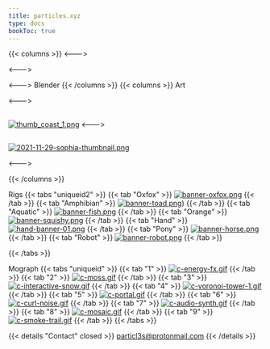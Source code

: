 ```yaml
---
title: particles.xyz
type: docs
bookToc: true
---
```

{{< columns >}}
<--->

<--->

<--->
Blender 
{{< /columns >}}
{{< columns >}}
Art


<--->
## 
[![thumb_coast_1.png](https://i.postimg.cc/QXd0y2Wp/thumb_coast_1.png)](coast)
<--->

## 
[![2021-11-29-sophia-thumbnail.png](https://i.postimg.cc/t9sHkv3Y/2021-11-29-sophia-thumbnail.png)](sophia)

<--->


{{< /columns >}}

Rigs
{{< tabs "uniqueid2" >}}
{{< tab "Oxfox" >}}
[![banner-oxfox.png](https://i.postimg.cc/R9jQbYyT/banner-oxfox.png)](/oxfox_rig/)
{{< /tab >}}
{{< tab "Amphibian" >}}
[![banner-toad.png](https://i.postimg.cc/yKpT0xTt/banner-toad.png)](/amphibian_rig/))
{{< /tab >}}
{{< tab "Aquatic" >}}
[![banner-fish.png](https://i.postimg.cc/nFWYxSzp/banner-fish.png)](/aquatic_rig/)
{{< /tab >}}
{{< tab "Orange" >}}
[![banner-squishy.png](https://i.postimg.cc/W2nXB7g1/banner-squishy.png)](/orange_rig/)
{{< /tab >}}
{{< tab "Hand" >}}
[![hand-banner-01.png](https://i.postimg.cc/5byZt3Gs/hand-banner-01.png)](/hand_rig/)
{{< /tab >}}
{{< tab "Pony" >}}
[![banner-horse.png](https://i.postimg.cc/c0wMqmNG/banner-horse.png)](/horse_rig/)
{{< /tab >}}
{{< tab "Robot" >}}
[![banner-robot.png](https://i.postimg.cc/yBJyjKQd/banner-robot.png)](/purple_rig/)
{{< /tab >}}








{{< /tabs >}}

Mograph
{{< tabs "uniqueid" >}}
{{< tab "1" >}}
[![c-energy-fx.gif](https://i.postimg.cc/6wp9XsdP/c-energy-fx.gif)](energy_fx)
{{< /tab >}}
{{< tab "2" >}}
[![c-moss.gif](https://i.postimg.cc/nFT1BDMp/c-moss.gif)](moss)
{{< /tab >}}
{{< tab "3" >}}
[![c-interactive-snow.gif](https://i.postimg.cc/qkT03dd4/c-interactive-snow.gif)](interactive_snow)
{{< /tab >}}
{{< tab "4" >}}
[![c-voronoi-tower-1.gif](https://i.postimg.cc/L2Bg0prr/c-voronoi-tower-1.gif)](voronoi)
{{< /tab >}}
{{< tab "5" >}}
[![c-portal.gif](https://i.postimg.cc/KFp4LdfP/c-portal.gif)](portal)
{{< /tab >}}
{{< tab "6" >}}
[![c-curl-noise.gif](https://i.postimg.cc/Fm45HdGL/c-curl-noise.gif)](curl_noise)
{{< /tab >}}
{{< tab "7" >}}
[![c-audio-synth.gif](https://i.postimg.cc/qp4s5177/c-audio-synth.gif)](audio_synth)
{{< /tab >}}
{{< tab "8" >}}
[![c-mosaic.gif](https://i.postimg.cc/bYP5TcKy/c-mosaic.gif)](mosaic)
{{< /tab >}}
{{< tab "9" >}}
[![c-smoke-trail.gif](https://i.postimg.cc/B3zBZBhm/c-smoke-trail.gif)](smoke_trail)
{{< /tab >}}
{{< /tabs >}}




{{< details "Contact" closed >}}
particl3s@protonmail.com
{{< /details >}}

